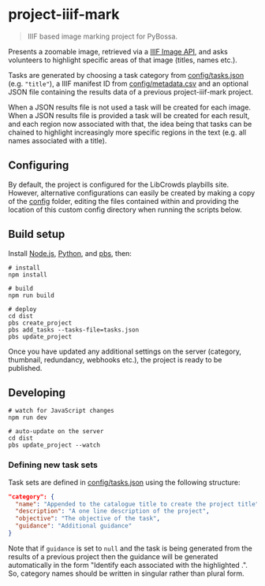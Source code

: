 # project-iiif-mark

> IIIF based image marking project for PyBossa.

Presents a zoomable image, retrieved via a [IIIF Image API](http://iiif.io/api/image/2.1/), and asks volunteers to highlight specific
areas of that image (titles, names etc.).

Tasks are generated by choosing a task category from
[config/tasks.json](config/tasks.json) (e.g. `"title"`), a
IIIF manifest ID from
[config/metadata.csv](src/data/metadata.csv) and an optional JSON file
containing the results data of a previous project-iiif-mark project.

When a JSON results file is not used a task will be created for each image.
When a JSON results file is provided a task will be created for each result,
and each region now associated with that, the idea being that tasks can be
chained to highlight increasingly more specific regions in the text (e.g. all
names associated with a title).

## Configuring

By default, the project is configured for the LibCrowds playbills site. However, alternative configurations can easily be created by making a copy of the
[config](config) folder, editing the files contained within and providing the location of this custom config directory when running the scripts below.

## Build setup

Install [Node.js](https://nodejs.org/en/),
[Python](https://www.python.org/downloads/), and
[pbs](https://github.com/Scifabric/pbs), then:

```
# install
npm install

# build
npm run build

# deploy
cd dist
pbs create_project
pbs add_tasks --tasks-file=tasks.json
pbs update_project
```

Once you have updated any additional settings on the server (category,
thumbnail, redundancy, webhooks etc.), the project is ready to be published.

## Developing

```
# watch for JavaScript changes
npm run dev

# auto-update on the server
cd dist
pbs update_project --watch
```

### Defining new task sets

Task sets are defined in [config/tasks.json](config/tasks.json) using the
following structure:

``` json
"category": {
  "name": "Appended to the catalogue title to create the project title",
  "description": "A one line description of the project",
  "objective": "The objective of the task",
  "guidance": "Additional guidance"
}
```

Note that if `guidance` is set to `null` and the task is being generated
from the results of a previous project then the guidance will be generated automatically in the form "Identify each *<category>* associated with
the highlighted *<parent task category>*.". So, category names should be
written in singular rather than plural form.
